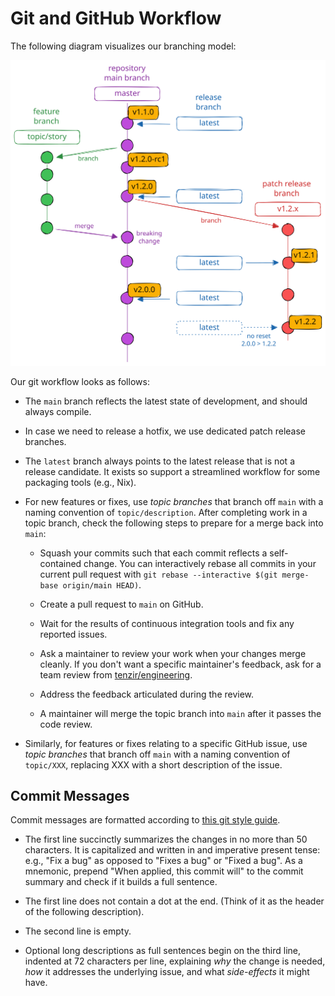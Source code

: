 # Git and GitHub Workflow

The following diagram visualizes our branching model:

![Git Branching Model](git-branching-model.svg)

Our git workflow looks as follows:

- The `main` branch reflects the latest state of development, and should
  always compile.

- In case we need to release a hotfix, we use dedicated patch release branches.

- The `latest` branch always points to the latest release that is not a release
  candidate. It exists so support a streamlined workflow for some packaging
  tools (e.g., Nix).

- For new features or fixes, use _topic branches_ that branch off `main` with
  a naming convention of `topic/description`. After completing work in a topic
  branch, check the following steps to prepare for a merge back into `main`:

  - Squash your commits such that each commit reflects a self-contained change.
    You can interactively rebase all commits in your current pull request with
    `git rebase --interactive $(git merge-base origin/main HEAD)`.

  - Create a pull request to `main` on GitHub.

  - Wait for the results of continuous integration tools and fix any reported
    issues.

  - Ask a maintainer to review your work when your changes merge cleanly. If
    you don't want a specific maintainer's feedback, ask for a team review from
    [tenzir/engineering](https://github.com/orgs/tenzir/teams/engineering).

  - Address the feedback articulated during the review.

  - A maintainer will merge the topic branch into `main` after it passes the
    code review.

- Similarly, for features or fixes relating to a specific GitHub issue, use
  _topic branches_ that branch off `main` with a naming convention of
  `topic/XXX`, replacing XXX with a short description of the issue.

## Commit Messages

Commit messages are formatted according to [this git style
guide](https://github.com/agis/git-style-guide).

- The first line succinctly summarizes the changes in no more than 50
  characters. It is capitalized and written in and imperative present tense:
  e.g., "Fix a bug" as opposed to "Fixes a bug" or "Fixed a bug". As a
  mnemonic, prepend "When applied, this commit will" to the commit summary and
  check if it builds a full sentence.

- The first line does not contain a dot at the end. (Think of it as the header
  of the following description).

- The second line is empty.

- Optional long descriptions as full sentences begin on the third line,
  indented at 72 characters per line, explaining _why_ the change is needed,
  _how_ it addresses the underlying issue, and what _side-effects_ it might
  have.
